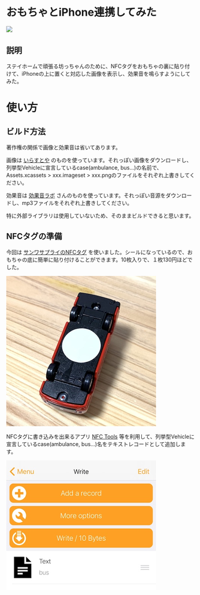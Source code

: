おもちゃとiPhone連携してみた
===============

[![](https://img.youtube.com/vi/zV4Zf02n9YA/0.jpg)](https://www.youtube.com/watch?v=zV4Zf02n9YA)

## 説明
ステイホームで頑張る坊っちゃんのために、NFCタグをおもちゃの裏に貼り付けて、iPhoneの上に置くと対応した画像を表示し、効果音を鳴らすようにしてみた。

# 使い方
## ビルド方法

著作権の関係で画像と効果音は省いてあります。

画像は [いらすとや](https://www.irasutoya.com/) のものを使っています。それっぽい画像をダウンロードし、列挙型Vehicleに宣言しているcase(ambulance, bus...)の名前で、 Assets.xcassets > xxx.imageset > xxx.pngのファイルをそれぞれ上書きしてください。

効果音は [効果音ラボ](https://www.irasutoya.com/search?q=%E6%95%91%E6%80%A5%E8%BB%8A) さんのものを使っています。それっぽい音源をダウンロードし、mp3ファイルをそれぞれ上書きしてください。

特に外部ライブラリは使用していないため、そのままビルドできると思います。

## NFCタグの準備

今回は [サンワサプライのNFCタグ](https://amzn.to/3btdBII) を使いました。シールになっているので、おもちゃの底に簡単に貼り付けることができます。10枚入りで、１枚130円ほどでした。

![nfc_tag](https://github.com/ayakix/tomicaplus/raw/master/nfc_tag.jpg)

NFCタグに書き込みを出来るアプリ [NFC Tools](https://apps.apple.com/jp/app/nfc-tools/id1252962749) 等を利用して、列挙型Vehicleに宣言しているcase(ambulance, bus...)名をテキストレコードとして追加します。

![nfc_write](https://github.com/ayakix/tomicaplus/raw/master/nfc_write.jpg)
